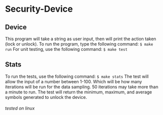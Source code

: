 # Security-Device
## Device
This program will take a string as user input, then will print the action taken (lock or unlock).
To run the program, type the following command:
``` $ make run ```
For unit testing, use the following command:
``` $ make test ```
## Stats
To run the tests, use the following command:
``` $ make stats ```
The test will allow the input of a number between 1-100. Which will be how many iterations will be run for the data sampling. 50 iterations may take more than a minute to run.
The test will return the minimum, maximum, and average symbols generated to unlock the device.

###### tested on linux
